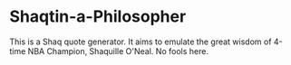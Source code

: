 # Shaqtin-a-Philosopher
This is a Shaq quote generator. It aims to emulate the great wisdom of 4-time NBA Champion, Shaquille O'Neal. No fools here.
